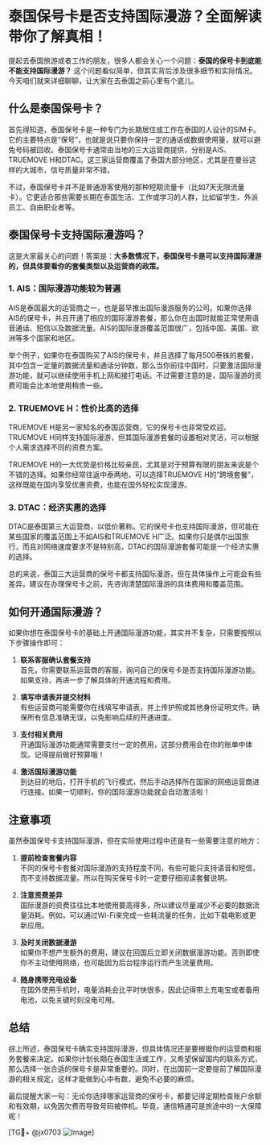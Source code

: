 # 泰国保号卡是否支持国际漫游？全面解读带你了解真相！

提起去泰国旅游或者工作的朋友，很多人都会关心一个问题：**泰国的保号卡到底能不能支持国际漫游？** 这个问题看似简单，但其实背后涉及很多细节和实际情况。今天咱们就来详细聊聊，让大家在去泰国之前心里有个底儿。

## 什么是泰国保号卡？

首先得知道，泰国保号卡是一种专门为长期居住或工作在泰国的人设计的SIM卡。它的主要特点是“保号”，也就是说只要你保持一定的通话或数据使用量，就可以避免号码被回收。泰国保号卡通常由当地的三大运营商提供，分别是AIS、TRUEMOVE H和DTAC。这三家运营商覆盖了泰国大部分地区，尤其是在曼谷这样的大城市，信号质量非常不错。

不过，泰国保号卡并不是普通游客使用的那种短期流量卡（比如7天无限流量卡）。它更适合那些需要长期在泰国生活、工作或学习的人群，比如留学生、外派员工、自由职业者等。

## 泰国保号卡支持国际漫游吗？

这是大家最关心的问题！答案是：**大多数情况下，泰国保号卡是可以支持国际漫游的，但具体要看你的套餐类型以及运营商的政策。**

### 1. **AIS：国际漫游功能较为普遍**
AIS是泰国最大的运营商之一，也是最早推出国际漫游服务的公司。如果你选择AIS的保号卡，并且开通了相应的国际漫游套餐，那么你在出国时就能正常使用语音通话、短信以及数据流量。AIS的国际漫游覆盖范围很广，包括中国、美国、欧洲等多个国家和地区。

举个例子，如果你在泰国购买了AIS的保号卡，并且选择了每月500泰铢的套餐，其中包含一定量的数据流量和通话分钟数，那么当你前往中国时，只要激活国际漫游功能，就可以继续使用手机上网和接打电话。不过需要注意的是，国际漫游的资费可能会比本地使用稍贵一些。

### 2. **TRUEMOVE H：性价比高的选择**
TRUEMOVE H是另一家知名的泰国运营商，它的保号卡也非常受欢迎。TRUEMOVE H同样支持国际漫游，但其国际漫游套餐的设置相对灵活，可以根据个人需求选择不同的资费方案。

TRUEMOVE H的一大优势是价格比较亲民，尤其是对于预算有限的朋友来说是个不错的选择。如果你经常往返中泰两地，可以选择TRUEMOVE H的“跨境套餐”，这样既能在国内享受优惠资费，也能在国外轻松实现漫游。

### 3. **DTAC：经济实惠的选择**
DTAC是泰国第三大运营商，以低价著称。它的保号卡也支持国际漫游，但可能在某些国家的覆盖范围上不如AIS和TRUEMOVE H广泛。如果你只是偶尔出国旅行，而且对网络速度要求不是特别高，DTAC的国际漫游套餐可能是一个经济实惠的选择。

总的来说，泰国三大运营商的保号卡都支持国际漫游，但在具体操作上可能会有些差异。建议在办理保号卡之前，先咨询清楚国际漫游的具体费用和覆盖范围。

## 如何开通国际漫游？

如果你想在泰国保号卡的基础上开通国际漫游功能，其实并不复杂，只需要按照以下步骤操作即可：

1. **联系客服确认套餐支持**  
   首先，你需要联系运营商的客服，询问自己的保号卡是否支持国际漫游功能。如果支持，再进一步了解具体的开通流程和费用。

2. **填写申请表并提交材料**  
   有些运营商可能需要你在线填写申请表，并上传护照或其他身份证明文件。确保所有信息准确无误，以免影响后续的开通进度。

3. **支付相关费用**  
   开通国际漫游功能通常需要支付一定的费用，这部分费用会在你的账单中体现。记得提前做好预算哦！

4. **激活国际漫游功能**  
   到达目的地后，打开手机的飞行模式，然后手动选择所在国家的网络运营商进行连接。如果一切顺利，你的国际漫游功能就会自动激活啦！

## 注意事项

虽然泰国保号卡支持国际漫游，但在实际使用过程中还是有一些需要注意的地方：

1. **提前检查套餐内容**  
   不同的保号卡套餐对国际漫游的支持程度不同，有些可能只支持语音和短信，而不支持数据流量。所以在购买保号卡时一定要仔细阅读套餐说明。

2. **注意资费差异**  
   国际漫游的资费往往比本地使用要高得多，所以建议尽量减少不必要的数据流量消耗。例如，可以通过Wi-Fi来完成一些耗流量的任务，比如下载电影或更新应用。

3. **及时关闭数据漫游**  
   如果你不想产生额外的费用，建议在回国后立即关闭数据漫游功能。否则即使你不主动使用网络，也可能因为后台程序运行而产生流量费用。

4. **随身携带充电设备**  
   在国外使用手机时，电量消耗会比平时快很多，因此记得带上充电宝或者备用电池，以免关键时刻没电可用。

## 总结

综上所述，泰国保号卡确实支持国际漫游，但具体情况还是要根据你的运营商和服务套餐来决定。如果你计划长期在泰国生活或工作，又希望保留国内的联系方式，那么选择一张合适的保号卡是非常重要的。同时，在出国前一定要提前了解国际漫游的相关规定，这样才能做到心中有数，避免不必要的麻烦。

最后提醒大家一句：无论你选择哪家运营商的保号卡，都要记得定期检查账户余额和有效期，以免因欠费而导致号码被停机。毕竟，通信畅通可是旅途中的一大保障呢！

[TG💪+ @jx0703 ![Image](https://github.com/user-attachments/assets/dbca1d08-cadb-493c-b0ec-ad6f7a83f270)]